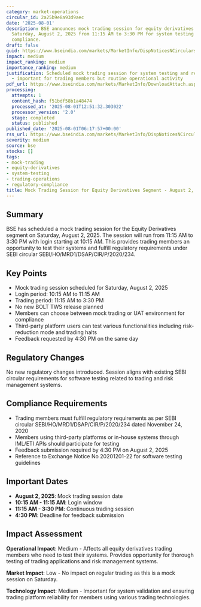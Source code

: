 ```yaml
---
category: market-operations
circular_id: 2a25b9e8a93d9aec
date: '2025-08-01'
description: BSE announces mock trading session for equity derivatives segment on
  Saturday, August 2, 2025 from 11:15 AM to 3:30 PM for system testing and regulatory
  compliance.
draft: false
guid: https://www.bseindia.com/markets/MarketInfo/DispNoticesNCirculars.aspx?Noticeid={84548DB8-D704-4D10-83B0-06B964232515}&noticeno=20250801-6&dt=08/01/2025&icount=6&totcount=39&flag=0
impact: medium
impact_ranking: medium
importance_ranking: medium
justification: Scheduled mock trading session for system testing and regulatory compliance
  - important for trading members but routine operational activity
pdf_url: https://www.bseindia.com/markets/MarketInfo/DownloadAttach.aspx?id=20250801-6&attachedId=
processing:
  attempts: 1
  content_hash: f51bdf58b1a48474
  processed_at: '2025-08-01T12:51:32.303022'
  processor_version: '2.0'
  stage: completed
  status: published
published_date: '2025-08-01T06:17:57+00:00'
rss_url: https://www.bseindia.com/markets/MarketInfo/DispNoticesNCirculars.aspx?Noticeid={84548DB8-D704-4D10-83B0-06B964232515}&noticeno=20250801-6&dt=08/01/2025&icount=6&totcount=39&flag=0
severity: medium
source: bse
stocks: []
tags:
- mock-trading
- equity-derivatives
- system-testing
- trading-operations
- regulatory-compliance
title: Mock Trading Session for Equity Derivatives Segment - August 2, 2025
---
```


## Summary

BSE has scheduled a mock trading session for the Equity Derivatives segment on Saturday, August 2, 2025. The session will run from 11:15 AM to 3:30 PM with login starting at 10:15 AM. This provides trading members an opportunity to test their systems and fulfill regulatory requirements under SEBI circular SEBI/HO/MRD1/DSAP/CIR/P/2020/234.

## Key Points

- Mock trading session scheduled for Saturday, August 2, 2025
- Login period: 10:15 AM to 11:15 AM
- Trading period: 11:15 AM to 3:30 PM
- No new BOLT TWS release planned
- Members can choose between mock trading or UAT environment for compliance
- Third-party platform users can test various functionalities including risk-reduction mode and trading halts
- Feedback requested by 4:30 PM on the same day

## Regulatory Changes

No new regulatory changes introduced. Session aligns with existing SEBI circular requirements for software testing related to trading and risk management systems.

## Compliance Requirements

- Trading members must fulfill regulatory requirements as per SEBI circular SEBI/HO/MRD1/DSAP/CIR/P/2020/234 dated November 24, 2020
- Members using third-party platforms or in-house systems through IML/ETI APIs should participate for testing
- Feedback submission required by 4:30 PM on August 2, 2025
- Reference to Exchange Notice No 20201201-22 for software testing guidelines

## Important Dates

- **August 2, 2025**: Mock trading session date
- **10:15 AM - 11:15 AM**: Login window
- **11:15 AM - 3:30 PM**: Continuous trading session
- **4:30 PM**: Deadline for feedback submission

## Impact Assessment

**Operational Impact**: Medium - Affects all equity derivatives trading members who need to test their systems. Provides opportunity for thorough testing of trading applications and risk management systems.

**Market Impact**: Low - No impact on regular trading as this is a mock session on Saturday.

**Technology Impact**: Medium - Important for system validation and ensuring trading platform reliability for members using various trading technologies.